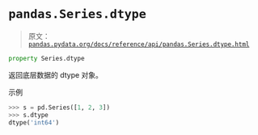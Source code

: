 # `pandas.Series.dtype`

> 原文：[`pandas.pydata.org/docs/reference/api/pandas.Series.dtype.html`](https://pandas.pydata.org/docs/reference/api/pandas.Series.dtype.html)

```py
property Series.dtype
```

返回底层数据的 dtype 对象。

示例

```py
>>> s = pd.Series([1, 2, 3])
>>> s.dtype
dtype('int64') 
```
